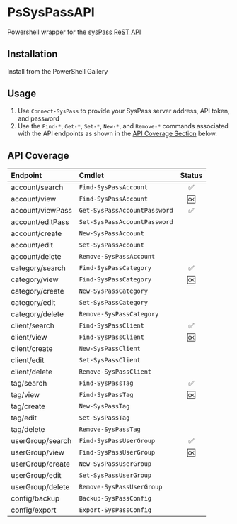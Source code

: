 # PsSysPassAPI
Powershell wrapper for the [sysPass ReST API](https://syspass-doc.readthedocs.io/en/3.1/application/api.html)

## Installation

Install from the PowerShell Gallery

## Usage

1. Use `Connect-SysPass` to provide your SysPass server address, API token, and password
2. Use the `Find-*`, `Get-*`, `Set-*`, `New-*`, and `Remove-*` commands associated with the API endpoints as shown in the [API Coverage Section](#api-coverage) below.

## API Coverage

| Endpoint         | Cmdlet                      | Status |
|:-----------------|:----------------------------|:------:|
| account/search   | `Find-SysPassAccount`         | ✅ |
| account/view     | `Find-SysPassAccount`         | 🆗 |
| account/viewPass | `Get-SysPassAccountPassword`  | ✅ |
| account/editPass | `Set-SysPassAccountPassword`  |   |
| account/create   | `New-SysPassAccount`          |   |
| account/edit     | `Set-SysPassAccount`          |   |
| account/delete   | `Remove-SysPassAccount`       |   |
| category/search  | `Find-SysPassCategory`        | ✅ |
| category/view    | `Find-SysPassCategory`        | 🆗 |
| category/create  | `New-SysPassCategory`         |   |
| category/edit    | `Set-SysPassCategory`         |   |
| category/delete  | `Remove-SysPassCategory`      |   |
| client/search    | `Find-SysPassClient`          | ✅ |
| client/view      | `Find-SysPassClient`          | 🆗 |
| client/create    | `New-SysPassClient`           |   |
| client/edit      | `Set-SysPassClient`           |   |
| client/delete    | `Remove-SysPassClient`        |   |
| tag/search       | `Find-SysPassTag`             | ✅ |
| tag/view         | `Find-SysPassTag`             | 🆗 |
| tag/create       | `New-SysPassTag`              |   |
| tag/edit         | `Set-SysPassTag`              |   |
| tag/delete       | `Remove-SysPassTag`           |   |
| userGroup/search | `Find-SysPassUserGroup`       | ✅ |
| userGroup/view   | `Find-SysPassUserGroup`       | 🆗 |
| userGroup/create | `New-SysPassUserGroup`        |   |
| userGroup/edit   | `Set-SysPassUserGroup`        |   |
| userGroup/delete | `Remove-SysPassUserGroup`     |   |
| config/backup    | `Backup-SysPassConfig`        |   |
| config/export    | `Export-SysPassConfig`        |   |
